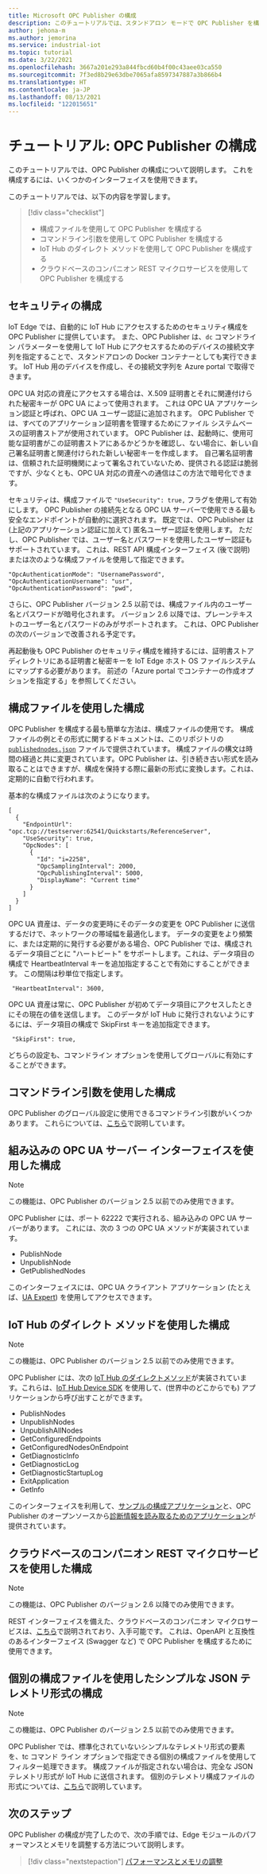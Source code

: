 ```yaml
---
title: Microsoft OPC Publisher の構成
description: このチュートリアルでは、スタンドアロン モードで OPC Publisher を構成する方法について説明します。
author: jehona-m
ms.author: jemorina
ms.service: industrial-iot
ms.topic: tutorial
ms.date: 3/22/2021
ms.openlocfilehash: 3667a201e293a844fbcd60b4f00c43aee03ca550
ms.sourcegitcommit: 7f3ed8b29e63dbe7065afa8597347887a3b866b4
ms.translationtype: HT
ms.contentlocale: ja-JP
ms.lasthandoff: 08/13/2021
ms.locfileid: "122015651"
---
```

# <a name="tutorial-configure-the-opc-publisher"></a>チュートリアル: OPC Publisher の構成

このチュートリアルでは、OPC Publisher の構成について説明します。 これを構成するには、いくつかのインターフェイスを使用できます。

このチュートリアルでは、以下の内容を学習します。

> [!div class="checklist"]
> * 構成ファイルを使用して OPC Publisher を構成する
> * コマンドライン引数を使用して OPC Publisher を構成する
> * IoT Hub のダイレクト メソッドを使用して OPC Publisher を構成する
> * クラウドベースのコンパニオン REST マイクロサービスを使用して OPC Publisher を構成する

## <a name="configuring-security"></a>セキュリティの構成

IoT Edge では、自動的に IoT Hub にアクセスするためのセキュリティ構成を OPC Publisher に提供しています。 また、OPC Publisher は、`dc` コマンドライン パラメーターを使用して IoT Hub にアクセスするためのデバイスの接続文字列を指定することで、スタンドアロンの Docker コンテナーとしても実行できます。 IoT Hub 用のデバイスを作成し、その接続文字列を Azure portal で取得できます。

OPC UA 対応の資産にアクセスする場合は、X.509 証明書とそれに関連付けられた秘密キーが OPC UA によって使用されます。 これは OPC UA アプリケーション認証と呼ばれ、OPC UA ユーザー認証に追加されます。 OPC Publisher では、すべてのアプリケーション証明書を管理するためにファイル システムベースの証明書ストアが使用されています。 OPC Publisher は、起動時に、使用可能な証明書がこの証明書ストアにあるかどうかを確認し、ない場合に、新しい自己署名証明書と関連付けられた新しい秘密キーを作成します。 自己署名証明書は、信頼された証明機関によって署名されていないため、提供される認証は脆弱ですが、少なくとも、OPC UA 対応の資産への通信はこの方法で暗号化できます。

セキュリティは、構成ファイルで `"UseSecurity": true,` フラグを使用して有効にします。 OPC Publisher の接続先となる OPC UA サーバーで使用できる最も安全なエンドポイントが自動的に選択されます。
既定では、OPC Publisher は (上記のアプリケーション認証に加えて) 匿名ユーザー認証を使用します。 ただし、OPC Publisher では、ユーザー名とパスワードを使用したユーザー認証もサポートされています。 これは、REST API 構成インターフェイス (後で説明) または次のような構成ファイルを使用して指定できます。
```
"OpcAuthenticationMode": "UsernamePassword",
"OpcAuthenticationUsername": "usr",
"OpcAuthenticationPassword": "pwd",
```
さらに、OPC Publisher バージョン 2.5 以前では、構成ファイル内のユーザー名とパスワードが暗号化されます。 バージョン 2.6 以降では、プレーンテキストのユーザー名とパスワードのみがサポートされます。 これは、OPC Publisher の次のバージョンで改善される予定です。

再起動後も OPC Publisher のセキュリティ構成を維持するには、証明書ストア ディレクトリにある証明書と秘密キーを IoT Edge ホスト OS ファイルシステムにマップする必要があります。 前述の「Azure portal でコンテナーの作成オプションを指定する」を参照してください。

## <a name="configuration-via-configuration-file"></a>構成ファイルを使用した構成

OPC Publisher を構成する最も簡単な方法は、構成ファイルの使用です。 構成ファイルの例とその形式に関するドキュメントは、このリポジトリの [`publishednodes.json`](https://raw.githubusercontent.com/Azure/Industrial-IoT/main/components/opc-ua/src/Microsoft.Azure.IIoT.OpcUa.Edge.Publisher/tests/Engine/publishednodes.json) ファイルで提供されています。
構成ファイルの構文は時間の経過と共に変更されています。OPC Publisher は、引き続き古い形式を読み取ることはできますが、構成を保持する際に最新の形式に変換します。これは、定期的に自動で行われます。

基本的な構成ファイルは次のようになります。
```
[
  {
    "EndpointUrl": "opc.tcp://testserver:62541/Quickstarts/ReferenceServer",
    "UseSecurity": true,
    "OpcNodes": [
      {
        "Id": "i=2258",
        "OpcSamplingInterval": 2000,
        "OpcPublishingInterval": 5000,
        "DisplayName": "Current time"
      }
    ]
  }
]
```

OPC UA 資産は、データの変更時にそのデータの変更を OPC Publisher に送信するだけで、ネットワークの帯域幅を最適化します。 データの変更をより頻繁に、または定期的に発行する必要がある場合、OPC Publisher では、構成されるデータ項目ごとに "ハートビート" をサポートします。これは、データ項目の構成で HeartbeatInterval キーを追加指定することで有効にすることができます。 この間隔は秒単位で指定します。
```
 "HeartbeatInterval": 3600,
```

OPC UA 資産は常に、OPC Publisher が初めてデータ項目にアクセスしたときにその現在の値を送信します。 このデータが IoT Hub に発行されないようにするには、データ項目の構成で SkipFirst キーを追加指定できます。
```
 "SkipFirst": true,
```

どちらの設定も、コマンドライン オプションを使用してグローバルに有効にすることができます。

## <a name="configuration-via-command-line-arguments"></a>コマンドライン引数を使用した構成

OPC Publisher のグローバル設定に使用できるコマンドライン引数がいくつかあります。 これらについては、[こちら](reference-command-line-arguments.md)で説明しています。


## <a name="configuration-via-the-built-in-opc-ua-server-interface"></a>組み込みの OPC UA サーバー インターフェイスを使用した構成

>[!NOTE] 
> この機能は、OPC Publisher のバージョン 2.5 以前でのみ使用できます。

OPC Publisher には、ポート 62222 で実行される、組み込みの OPC UA サーバーがあります。 これには、次の 3 つの OPC UA メソッドが実装されています。

  - PublishNode
  - UnpublishNode
  - GetPublishedNodes

このインターフェイスには、OPC UA クライアント アプリケーション (たとえば、[UA Expert](https://www.unified-automation.com/products/development-tools/uaexpert.html)) を使用してアクセスできます。

## <a name="configuration-via-iot-hub-direct-methods"></a>IoT Hub のダイレクト メソッドを使用した構成

>[!NOTE] 
> この機能は、OPC Publisher のバージョン 2.5 以前でのみ使用できます。

OPC Publisher には、次の [IoT Hub のダイレクトメソッド](../iot-hub/iot-hub-devguide-direct-methods.md)が実装されています。これらは、[IoT Hub Device SDK](../iot-hub/iot-hub-devguide-sdks.md) を使用して、(世界中のどこからでも) アプリケーションから呼び出すことができます。

  - PublishNodes
  - UnpublishNodes
  - UnpublishAllNodes
  - GetConfiguredEndpoints
  - GetConfiguredNodesOnEndpoint
  - GetDiagnosticInfo
  - GetDiagnosticLog
  - GetDiagnosticStartupLog
  - ExitApplication
  - GetInfo

このインターフェイスを利用して、[サンプルの構成アプリケーション](https://github.com/Azure-Samples/iot-edge-opc-publisher-nodeconfiguration)と、OPC Publisher のオープンソースから[診断情報を読み取るためのアプリケーション](https://github.com/Azure-Samples/iot-edge-opc-publisher-diagnostics)が提供されています。

## <a name="configuration-via-cloud-based-companion-rest-microservice"></a>クラウドベースのコンパニオン REST マイクロサービスを使用した構成

>[!NOTE] 
> この機能は、OPC Publisher のバージョン 2.6 以降でのみ使用できます。

REST インターフェイスを備えた、クラウドベースのコンパニオン マイクロサービスは、[こちら](https://github.com/Azure/Industrial-IoT/blob/master/docs/services/publisher.md)で説明されており、入手可能です。 これは、OpenAPI と互換性のあるインターフェイス (Swagger など) で OPC Publisher を構成するために使用できます。

## <a name="configuration-of-the-simple-json-telemetry-format-via-separate-configuration-file"></a>個別の構成ファイルを使用したシンプルな JSON テレメトリ形式の構成

>[!NOTE] 
> この機能は、OPC Publisher のバージョン 2.5 以前でのみ使用できます。

OPC Publisher では、標準化されていないシンプルなテレメトリ形式の要素を、tc コマンド ライン オプションで指定できる個別の構成ファイルを使用してフィルター処理できます。 構成ファイルが指定されない場合は、完全な JSON テレメトリ形式が IoT Hub に送信されます。 個別のテレメトリ構成ファイルの形式については、[こちら](reference-opc-publisher-telemetry-format.md#opc-publisher-telemetry-configuration-file-format)で説明しています。

## <a name="next-steps"></a>次のステップ
OPC Publisher の構成が完了したので、次の手順では、Edge モジュールのパフォーマンスとメモリを調整する方法について説明します。

> [!div class="nextstepaction"]
> [パフォーマンスとメモリの調整](tutorial-publisher-performance-memory-tuning-opc-publisher.md)
